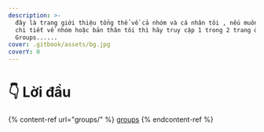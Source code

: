 ```yaml
---
description: >-
  đây là trang giới thiệu tổng thể về cả nhóm và cá nhân tôi , nếu muốn tìm hiểu
  chi tiết về nhóm hoặc bản thân tôi thì hãy truy cập 1 trong 2 trang ở phần
  Groups......
cover: .gitbook/assets/bg.jpg
coverY: 0
---
```


# 👇 Lời đầu

{% content-ref url="groups/" %}
[groups](groups/)
{% endcontent-ref %}
